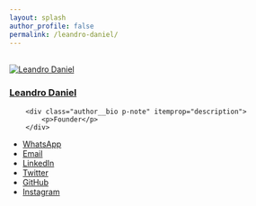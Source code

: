 ```yaml
---
layout: splash
author_profile: false
permalink: /leandro-daniel/
---
```


<br />

<div itemscope itemtype="https://schema.org/Person" class="h-card">
    <div class="author__avatar">
      <a href="https://deeployer.com.br/">
        <img src="/assets/images/leandrodaniel-avatar.png" alt="Leandro Daniel" itemprop="image" class="u-photo">
      </a>
    </div>
    <div class="author__content">
        <h3 class="author__name p-name" itemprop="name">
            <a class="u-url" rel="me" href="mailto: leandro.daniel@deeployer.com" itemprop="url">Leandro Daniel</a>
        </h3>
    
        <div class="author__bio p-note" itemprop="description">
            <p>Founder</p>
        </div>    
  </div>
  <ul class="author__urls social-icons">
    <li><a href="https://wa.me/5511960784444" rel="nofollow noopener noreferrer me"><i class="fas fa-fw fa-envelope-square" aria-hidden="true"></i><span class="label">WhatsApp</span></a></li>   
    <li><a href="mailto:leandro.daniel@deeployer.com" rel="nofollow noopener noreferrer me"><i class="fas fa-fw fa-envelope-square" aria-hidden="true"></i><span class="label">Email</span></a></li>
    <li><a href="https://www.linkedin.com/in/leandrodaniel" rel="nofollow noopener noreferrer me"><i class="fas fa-fw fa-link" aria-hidden="true"></i><span class="label">LinkedIn</span></a></li>
    <li><a href="https://twitter.com/leandronet" rel="nofollow noopener noreferrer me"><i class="fab fa-fw fa-twitter-square" aria-hidden="true"></i><span class="label">Twitter</span></a></li>
    <li><a href="https://github.com/ldaniel" rel="nofollow noopener noreferrer me"><i class="fab fa-fw fa-github" aria-hidden="true"></i><span class="label">GitHub</span></a></li>
    <li><a href="https://instagram.com/leandro.o.daniel" rel="nofollow noopener noreferrer me"><i class="fab fa-fw fa-instagram" aria-hidden="true"></i><span class="label">Instagram</span></a></li>
  </ul>  
</div>

